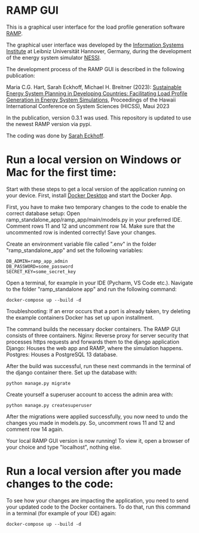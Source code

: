 # RAMP GUI
This is a graphical user interface for the load profile generation software [RAMP](https://rampdemand.org/).

The graphical user interface was developed by the 
[Information Systems Institute](https://iwi.uni-hannover.de) at Leibniz Universität Hannover, Germany, during the development of the energy system simulator [NESSI](https://nessi.iwi.uni-hannover.de).

The development process of the RAMP GUI is described in the following publication:

Maria C.G. Hart, Sarah Eckhoff, Michael H. Breitner (2023): [Sustainable Energy System Planning in Developing Countries: Facilitating Load Profile Generation in Energy System Simulations](https://hdl.handle.net/10125/102726), 
Proceedings of the Hawaii International Conference on System Sciences (HICSS), Maui 2023

In the publication, version 0.3.1 was used. This repository is updated to use the newest RAMP version via pypi.

The coding was done by [Sarah Eckhoff](https://www.iwi.uni-hannover.de/de/eckhoff).

# Run a local version on Windows or Mac for the first time:
Start with these steps to get a local version of the application running on your device.
First, install [Docker Desktop](https://www.docker.com/products/docker-desktop) and start the Docker App.

First, you have to make two temporary changes to the code to enable the correct database setup: Open ramp_standalone_app/ramp_app/main/models.py in your preferred IDE.
Comment rows 11 and 12 and uncomment row 14. Make sure that the uncommented row is indented correctly! Save your changes.

Create an environment variable file called ".env" in the folder "ramp_standalone_app" and set the following variables:

    DB_ADMIN=ramp_app_admin
    DB_PASSWORD=some_password
    SECRET_KEY=some_secret_key

Open a terminal, for example in your IDE (Pycharm, VS Code etc.). Navigate to the folder "ramp_standalone app" and run the following command:

    docker-compose up --build -d

Troubleshooting: If an error occurs that a port is already taken, try deleting the example containers Docker has set up upon installment.

The command builds the necessary docker containers. The RAMP GUI consists of three containers. 
Nginx: Reverse proxy for server security that processes https requests and forwards them to the django application
Django: Houses the web app and RAMP, where the simulation happens.
Postgres: Houses a PostgreSQL 13 database.

After the build was successful, run these next commands in the terminal of the django container there.
Set up the database with:

    python manage.py migrate

Create yourself a superuser account to access the admin area with:

    python manage.py createsuperuser
    
After the migrations were applied successfully, you now need to undo the changes you made in models.py.
So, uncomment rows 11 and 12 and comment row 14 again.

Your local RAMP GUI version is now running! 
To view it, open a browser of your choice and type "localhost", nothing else.


# Run a local version after you made changes to the code:
To see how your changes are impacting the application, you need to send your updated code to the Docker containers.
To do that, run this command in a terminal (for example of your IDE) again:

    docker-compose up --build -d


